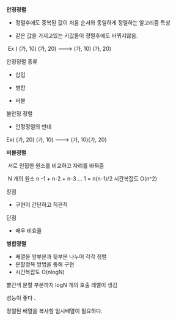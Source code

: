 **안정정렬**

- 정렬후에도  중복된  값이  처음  순서와  동일하게  정렬하는  알고리즘  특성 

- 같은  값을  가지고있는  키값들이  정렬후에도  바뀌지않음.

 Ex ) (가, 10) (가, 20) ---> (가, 10) (가, 20)

안정정렬  종류

- 삽입

- 병합 

- 버블

불안정  정렬

-   안정정렬의  반대

Ex) (가, 20) (가, 10) ---> (가, 10)(가, 20)

**버블정렬**

 서로  인접한  원소를  비교하고  자리를  바꿔줌

 N 개의 원소 n -1 + n-2 + n-3 ... 1 = n(n-1)/2 시간복잡도 O(n^2)

장점

-   구현이  간단하고  직관적

단점

- 매우  비효율

**병합정렬**

-   배열을  앞부분과  뒷부분  나누어  각각  정렬 
-   분할정복  방법을  통해  구현 
-   시간복잡도 O(nlogN)

빨간색  분할  부분까지 logN 개의  호출  레벨이  생김

성능이  좋다 .

정렬된  배열을  복사할  임시배열이  필요하다.
